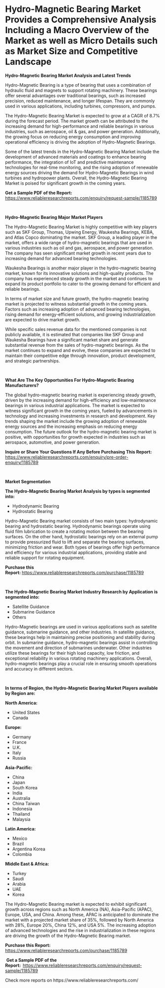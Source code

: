 <p><h1>Hydro-Magnetic Bearing Market Provides a Comprehensive Analysis Including a Macro Overview of the Market as well as Micro Details such as Market Size and Competitive Landscape</h1></p><p><strong>Hydro-Magnetic Bearing Market Analysis and Latest Trends</strong></p>
<p><p>Hydro-Magnetic Bearing is a type of bearing that uses a combination of hydraulic fluid and magnets to support rotating machinery. These bearings offer several advantages over traditional bearings, such as increased precision, reduced maintenance, and longer lifespan. They are commonly used in various applications, including turbines, compressors, and pumps.</p><p>The Hydro-Magnetic Bearing Market is expected to grow at a CAGR of 8.7% during the forecast period. The market growth can be attributed to the increasing demand for high-performance and reliable bearings in various industries, such as aerospace, oil & gas, and power generation. Additionally, the growing focus on reducing energy consumption and improving operational efficiency is driving the adoption of Hydro-Magnetic Bearings.</p><p>Some of the latest trends in the Hydro-Magnetic Bearing Market include the development of advanced materials and coatings to enhance bearing performance, the integration of IoT and predictive maintenance technologies for real-time monitoring, and the rising adoption of renewable energy sources driving the demand for Hydro-Magnetic Bearings in wind turbines and hydropower plants. Overall, the Hydro-Magnetic Bearing Market is poised for significant growth in the coming years.</p></p>
<p><strong>Get a Sample PDF of the Report:&nbsp;</strong> <a href="https://www.reliableresearchreports.com/enquiry/request-sample/1185789">https://www.reliableresearchreports.com/enquiry/request-sample/1185789</a></p>
<p>&nbsp;</p>
<p><strong>Hydro-Magnetic Bearing Major Market Players</strong></p>
<p><p>The Hydro-Magnetic Bearing Market is highly competitive with key players such as SKF Group, Thomas, Upwing Energy, Waukesha Bearings, KEBA, and Atlas Copco dominating the market. SKF Group, a leading player in the market, offers a wide range of hydro-magnetic bearings that are used in various industries such as oil and gas, aerospace, and power generation. The company has seen significant market growth in recent years due to increasing demand for advanced bearing technologies. </p><p>Waukesha Bearings is another major player in the hydro-magnetic bearing market, known for its innovative solutions and high-quality products. The company has experienced steady growth in the market and continues to expand its product portfolio to cater to the growing demand for efficient and reliable bearings.</p><p>In terms of market size and future growth, the hydro-magnetic bearing market is projected to witness substantial growth in the coming years. Factors such as increasing adoption of advanced bearing technologies, rising demand for energy-efficient solutions, and growing industrialization are expected to drive market growth. </p><p>While specific sales revenue data for the mentioned companies is not publicly available, it is estimated that companies like SKF Group and Waukesha Bearings have a significant market share and generate substantial revenue from the sales of hydro-magnetic bearings. As the market continues to expand and evolve, these companies are expected to maintain their competitive edge through innovation, product development, and strategic partnerships.</p></p>
<p>&nbsp;</p>
<p><strong>What Are The Key Opportunities For Hydro-Magnetic Bearing Manufacturers?</strong></p>
<p><p>The global hydro-magnetic bearing market is experiencing steady growth, driven by the increasing demand for high-efficiency and low-maintenance bearings in various industrial applications. The market is expected to witness significant growth in the coming years, fueled by advancements in technology and increasing investments in research and development. Key trends shaping the market include the growing adoption of renewable energy sources and the increasing emphasis on reducing energy consumption. The future outlook for the hydro-magnetic bearing market is positive, with opportunities for growth expected in industries such as aerospace, automotive, and power generation.</p></p>
<p><strong>Inquire or Share Your Questions If Any Before Purchasing This Report:</strong> <a href="https://www.reliableresearchreports.com/enquiry/pre-order-enquiry/1185789">https://www.reliableresearchreports.com/enquiry/pre-order-enquiry/1185789</a></p>
<p>&nbsp;</p>
<p><strong>Market Segmentation</strong></p>
<p><strong>The Hydro-Magnetic Bearing Market Analysis by types is segmented into:</strong></p>
<p><ul><li>Hydrodynamic Bearing</li><li>Hydrostatic Bearing</li></ul></p>
<p><p>Hydro-Magnetic Bearing market consists of two main types: hydrodynamic bearing and hydrostatic bearing. Hydrodynamic bearings operate using fluid film lubrication to create a rotating motion between the bearing surfaces. On the other hand, hydrostatic bearings rely on an external pump to provide pressurized fluid to lift and separate the bearing surfaces, minimizing friction and wear. Both types of bearings offer high performance and efficiency for various industrial applications, providing stable and reliable support for rotating equipment.</p></p>
<p><strong>Purchase this Report:&nbsp;</strong><a href="https://www.reliableresearchreports.com/purchase/1185789">https://www.reliableresearchreports.com/purchase/1185789</a></p>
<p>&nbsp;</p>
<p><strong>The Hydro-Magnetic Bearing Market Industry Research by Application is segmented into:</strong></p>
<p><ul><li>Satellite Guidance</li><li>Submarine Guidance</li><li>Others</li></ul></p>
<p><p>Hydro-Magnetic bearings are used in various applications such as satellite guidance, submarine guidance, and other industries. In satellite guidance, these bearings help in maintaining precise positioning and stability during orbit. In submarine guidance, hydro-magnetic bearings assist in controlling the movement and direction of submarines underwater. Other industries utilize these bearings for their high load capacity, low friction, and exceptional reliability in various rotating machinery applications. Overall, hydro-magnetic bearings play a crucial role in ensuring smooth operations and accuracy in different sectors.</p></p>
<p>&nbsp;</p>
<p><strong>In terms of Region, the Hydro-Magnetic Bearing Market Players available by Region are:</strong></p>
<p>
    <p> <strong> North America: </strong>
        <ul>
            <li>United States</li>
            <li>Canada</li>
        </ul>
        </p> 
    <p> <strong> Europe: </strong>
        <ul>
            <li>Germany</li>
            <li>France</li>
            <li>U.K.</li>
            <li>Italy</li>
            <li>Russia</li>
        </ul>
        </p> 
    <p> <strong> Asia-Pacific: </strong>
        <ul>
            <li>China</li>
            <li>Japan</li>
            <li>South Korea</li>
            <li>India</li>
            <li>Australia</li>
            <li>China Taiwan</li>
            <li>Indonesia</li>
            <li>Thailand</li>
            <li>Malaysia</li>
        </ul>
        </p> 
    <p> <strong> Latin America: </strong>
        <ul>
            <li>Mexico</li>
            <li>Brazil</li>
            <li>Argentina Korea</li>
            <li>Colombia</li>
        </ul>
        </p> 
    <p> <strong> Middle East & Africa: </strong>
        <ul>
            <li>Turkey</li>
            <li>Saudi</li>
            <li>Arabia</li>
            <li>UAE</li>
            <li>Korea</li>
        </ul>
    </p>
    </p>
<p><p>The Hydro-Magnetic Bearing market is expected to exhibit significant growth across regions such as North America (NA), Asia-Pacific (APAC), Europe, USA, and China. Among these, APAC is anticipated to dominate the market with a projected market share of 35%, followed by North America with 28%, Europe 20%, China 12%, and USA 5%. The increasing adoption of advanced technologies and the rise in industrialization in these regions are driving the growth of the Hydro-Magnetic Bearing market.</p></p>
<p><strong>Purchase this Report: </strong><a href="https://www.reliableresearchreports.com/purchase/1185789">https://www.reliableresearchreports.com/purchase/1185789</a></p>
<p>&nbsp;<strong>Get a Sample PDF of the Report:&nbsp;&nbsp;</strong><a href="https://www.reliableresearchreports.com/enquiry/request-sample/1185789">https://www.reliableresearchreports.com/enquiry/request-sample/1185789</a></p>
<p><strong></strong></p>
<p>Check more reports on https://www.reliableresearchreports.com/</p>